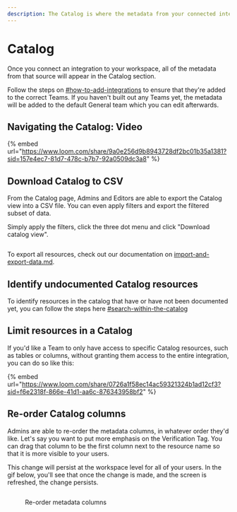 ```yaml
---
description: The Catalog is where the metadata from your connected integrations live.
---
```


# Catalog

Once you connect an integration to your workspace, all of the metadata from that source will appear in the Catalog section.

Follow the steps on [#how-to-add-integrations](../getting-started/secoda-as-an-admin/connect-your-data/#how-to-add-integrations "mention") to ensure that they're added to the correct Teams. If you haven't built out any Teams yet, the metadata will be added to the default General team which you can edit afterwards.

## Navigating the Catalog: Video

{% embed url="https://www.loom.com/share/9a0e256d9b8943728df2bc01b35a1381?sid=157e4ec7-81d7-478c-b7b7-92a0509dc3a8" %}

## Download Catalog to CSV

From the Catalog page, Admins and Editors are able to export the Catalog view into a CSV file. You can even apply filters and export the filtered subset of data.

Simply apply the filters, click the three dot menu and click "Download catalog view".

<figure><img src="https://secoda-public-media-assets.s3.amazonaws.com/6f9bbeed-9808-4826-926d-6e88b1b61228.png" alt=""><figcaption></figcaption></figure>

To export all resources, check out our documentation on [import-and-export-data.md](../resource-and-metadata-management/import-and-export-data.md "mention").

## Identify undocumented Catalog resources

To identify resources in the catalog that have or have not been documented yet, you can follow the steps here [#search-within-the-catalog](search.md#search-within-the-catalog "mention")

## Limit resources in a Catalog

If you'd like a Team to only have access to specific Catalog resources, such as tables or columns, without granting them access to the entire integration, you can do so like this:

{% embed url="https://www.loom.com/share/0726a1f58ec14ac59321324b1ad12cf3?sid=f6e2318f-866e-41d1-aa6c-876343958bf2" %}

## Re-order Catalog columns

Admins are able to re-order the metadata columns, in whatever order they'd like. Let's say you want to put more emphasis on the Verification Tag. You can drag that column to be the first column next to the resource name so that it is more visible to your users.

This change will persist at the workspace level for all of your users. In the gif below, you'll see that once the change is made, and the screen is refreshed, the change persists.

<figure><img src="https://secoda-public-media-assets.s3.amazonaws.com/7a374f16-11b9-4360-b7a8-6dbe98b7eac2.gif" alt=""><figcaption><p>Re-order metadata columns</p></figcaption></figure>
